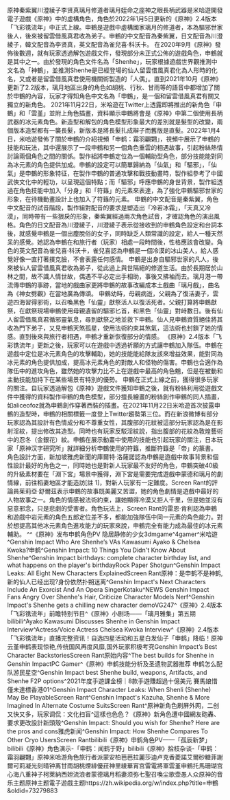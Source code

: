 原神秦紫翼川澄綾子李贤真璃月修道者璃月姪命之座神之眼長柄武器是米哈遊開發電子遊戲《原神》中的虛構角色，角色於2022年1月5日更新的《原神》2.4版本「飞彩镌流年」中正式上線。申鶴是遊戲中虛構國家璃月的修道者，本為驅邪世家後人，後來被留雲借風真君收為弟子。申鶴的中文配音為秦紫翼，日文配音為川澄綾子，韓文配音為李贤真，英文配音為雀兒喜·科沃卡。
        在2020年9月《原神》發佈後數週，就有玩家透過解包遊戲文件，發現部分未正式公佈的遊戲角色，申鶴就是其中之一。由於發現的角色文件名為「Shenhe」，玩家根據遊戲世界觀推測中文名為「神鶴」，並推測Shenhe是已經登場的仙人留雲借風真君化為人形時的化名，又或者是留雲借風真君使用機關術製造的「人偶」。直到2021年10月《原神》更新了2.2版本，璃月地區出身的角色如胡桃、行秋、甘雨等的語音中都增加了關於申鶴的內容，玩家才得知角色中文名為「申鶴」，是一個和留雲借風真君有關又獨立的新角色。
2021年11月22日，米哈遊在Twitter上透露即將推出的新角色「申鶴」和「雲堇」並附上角色插畫，資料顯示申鶴將會是《原神》中第二個使用長柄武器的冰元素角色。新造型和解包的角色模型形象最大的差別就是髮型的改變，兩個版本造型都有一襲長髮，新版本是將長髮扎成辮子而舊版是直髮。2022年1月4日，米哈遊發佈了關於申鶴的介紹視頻「申鹤：霜羽翩翾」，視頻中展示了申鶴的技能和玩法，其中還展示了一段申鶴和另一個角色重雲的相遇故事，引起粉絲熱情討論兩個角色之間的關係。製作組將申鶴定位為一個輔助型角色，部分技能能對同為冰元素的角色提供加成。申鶴的設定可以簡單歸納為「仙氣」和「驅邪」，「仙氣」是申鶴的形象特征，在製作申鶴的普通攻擊和戰技動畫時，製作組參考了中國武俠文化中的輕功，以呈現這個特點；而「驅邪」呼應申鶴的身世背景，製作組透過在角色技能中加入「分身」和「符籙」的元素來表達，為了強化申鶴驅邪世家的形象，在待機動畫設計上也加入了符籙的元素。
申鶴的中文配音是秦紫翼，角色中文配音的試音階段，製作組對配音的要求是塑造出「冷若冰霜」，「天真又冷漠」，同時帶有一些狠戾的形象，秦紫翼經過兩次角色試音，才確認角色的演出風格。角色的日文配音為川澄綾子，川澄綾子表示從接收到的申鶴角色設定和台詞本後，就感覺申鶴是一個出塵脫俗的女子，同時缺乏人類常識的設定，給人一種天然呆的感覺。她認為申鶴在和旅行者（玩家）相處一段時間後，性格應該會改變。角色的英文配音為雀兒喜·科沃卡，雀兒喜認為申鶴是一個冷漠的冰山美人，給人感覺好像一直打著撲克臉，不會表露任何感情。
申鶴是出身自驅邪世家的凡人，後來被仙人留雲借風真君收為弟子，從此過上與世隔絕的修道生活。由於長期居於山林之間，故不識人情世故，偶遇不平必定出手相助，事後又拂袖而去。璃月港一帶流傳申鶴的事跡，當地的戲曲家更將申鶴的故事改編成本土戲曲「璃月戲」，曲名為《神女劈觀》在當地廣為傳頌。
申鶴幼時，母親病逝，父親為了復活妻子，雲遊四海習得邪術，以召喚黑色「仙靈」獻祭活人以復活死者。父親打算將申鶴獻祭，在獻祭現場申鶴使用母親遺留的驅邪匕首，和黑色「仙靈」對峙數日。後有仙人留雲借風真君循邪靈氣息，尋到獻祭之地並救下申鶴。仙人見申鶴資質絕佳將其收為門下弟子，又見申鶴天煞孤星，使用法術約束其煞氣，這法術也封鎖了她的情感。直到後來與旅行者相遇，申鶴才重新恢復部分的情感。
《原神》2.4版本「飞彩镌流年」更新之後，玩家可以在遊戲中透過祈願的方式讓申鶴加入隊伍。申鶴在遊戲中定位是冰元素角色的攻擊輔助，她的技能能給隊友該來增益效果，能對同為冰元素的角色提供加成，提高冰元素角色的對敵人和怪物的傷害。申鶴也合適作為隊伍中的進攻角色，雖然她的攻擊力比不上在遊戲中最高的角色魈，但是在被動和主動技能加持下在某些場景有特別的優勢。
申鶴在正式上線之前，獲得很多玩家的關注。自玩家透過解包《原神》遊戲文件獲知申鶴之後，就有粉絲利用從遊戲文件中獲得的資料製作申鶴的角色模型，部分擅長繪畫的粉絲創作申鶴的同人插畫，如aliceofoz就為申鶴創作穿著西裝的插畫。在2021年11月22日米哈遊首次披露申鶴的造型時，申鶴的相關標籤一度登上Twitter趨勢第三位。而在新浪微博有部分玩家認為其設計有色情成分和不尊重女性，其腹部的花紋被這部分玩家認為是在影射淫紋，提出修改其造型。同時也有玩家反駁淫紋說，指出腹部的花紋為敦煌藝術中的忍冬（金銀花）紋。申鶴在展示動畫中使用的技能也引起玩家的關注，日本玩家「原神汉字研究所」就詳細分析申鶴使用的符籙，推斷符籙是「帝」的篆書。
角色設計方面，新加坡雅虎新聞的庫爾特·洛薩諾認為申鶴是遊戲中故事背景和個性設計最好的角色之一，同時她也是對新人玩家最不友好的角色，申鶴突破40級的升級素材要在「淵下宮」場景中獲得，淵下宮是需要完成遊戲中蒙德和璃月的劇情線，前往稻妻地區才能造訪[註 1]，對新人玩家有一定難度。Screen Rant的評論員茱莉亞·舒爾茲表示申鶴的故事既美麗又苦澀，她的角色劇情是遊戲中最好的人物故事之一。角色的情感被法術約束，讓她顯得冷漠又拒人千里，但是她並沒有惡意邪念，只是悲劇的受害者。角色玩法上，Screen Rant的雷恩·肯利認為申鶴和遊戲中岩元素的角色五郎定位差不多，都能加強隊伍中同一元素的角色能力。對於想提高其他冰元素角色進攻能力的玩家來說，申鶴完全有能力成為最佳的冰元素輔助。
^^《原神》发布申鹤角色PV 隐居静修的少女3dmgame^4gamer^米哈遊^Genshin Impact Who Are Shenhe’s VAs Kawasumi Ayako & Chelsea Kwoka?申鹤^Genshin Impact: 10 Things You Didn't Know About Shenhe^Genshin Impact birthdays: complete character birthday list, and what happens on the player's birthdayRock Paper Shotgun^Genshin Impact Leaks: All Eight New Characters ExplainedScreen Rant原神：是申鹤不是神鹤,新的仙人已经出现?身份依然扑朔迷离^Genshin Impact's Next Characters Include An Exorcist And An Opera SingerKotaku^NEWS Genshin Impact Fans Angry Over Shenhe's Hair, Criticize Character Models Nerf^Genshin Impact's Shenhe gets a chilling new character demoVG247^《原神》2.4版本「飞彩镌流年」前瞻特别节目^《原神》小剧场——「璃月雅集」第五期bilibili^Ayako Kawasumi Discusses Shenhe in Genshin Impact Interview^Actress/Voice Actress Chelsea Kwoka Interview^《原神》2.4版本「飞彩镌流年」直播完整资讯！自选四星活动和五星白发仙子「申鹤」降临！原神云堇申鹤表现惊艳,传统国风再度风靡,国外玩家积极考究Genshin Impact’s Best Character BackstoriesScreen Rant原始内容^The best builds for Shenhe in Genshin ImpactPC Gamer^《原神》申鹤技能分析及圣遗物武器推荐 申鹤怎么配队游民星空^Genshin Impact best Shenhe build, weapons, Artifacts, and Shenhe F2P options^2021年度手遊課金榜｜8款手遊賺超過十億美元 賽馬娘惜僅未達標香港01^Genshin Impact Character Leaks: When Shenli (Shenhe) May Be PlayableScreen Rant^Genshin Impact's Kazuha, Shenhe & More Imagined In Alternate Costume SuitsScreen Rant^原神新角色刷屏外网，二创又快又多，玩家调侃：文化扫盲^這樣也色色？《原神》新角色遭中國網友砲轟、要求更改設計新頭殼^Genshin Impact: Should you wish for Shenhe? Here are the pros and cons雅虎新闻^Genshin Impact: How Shenhe Compares To Other Cryo UsersScreen Rantbilibili《原神》申鹤角色PV——「孤辰新梦」bilibili《原神》角色演示-「申鹤：闻鹤于野」bilibili《原神》拾枝杂谈-「申鹤：霜羽翩翾」原神米哈游角色旅行者派蒙安柏芭芭拉麗莎迪卢克香菱諾艾爾砂糖菲謝爾可莉凝光刻晴钟离甘雨胡桃煙緋優菈神里綾華宵宫雷電將軍雲堇申鶴托馬珊瑚宫心海八重神子柯萊納西妲流浪者蒙德璃月稻妻须弥七聖召喚尘歌壶愚人众原神的音乐主题原神主题電子遊戲主题https://zh.wikipedia.org/w/index.php?title=申鶴&oldid=73279883